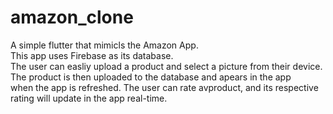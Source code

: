 # amazon_clone  

A simple flutter that mimicls the Amazon App.  
This app uses Firebase as its database.  
The user can easliy upload a product and select a picture from their device.  
The product is then uploaded to the database and apears in the app  
when the app is refreshed.
The user can rate avproduct, and its respective rating will update in the app real-time.  
